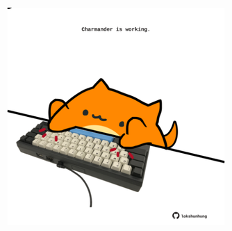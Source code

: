 <!-- built at 20/08/2023, 06:00:52 UTC -->
<p align="center">
  <img width="500" height="500" src="./ReadmeImage.svg">
</p>
